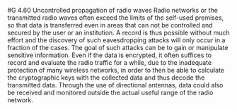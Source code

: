 #G 4.60 Uncontrolled propagation of radio waves
Radio networks or the transmitted radio waves often exceed the limits of the self-used premises, so that data is transferred even in areas that can not be controlled and secured by the user or an institution. A record is thus possible without much effort and the discovery of such eavesdropping attacks will only occur in a fraction of the cases. The goal of such attacks can be to gain or manipulate sensitive information. Even if the data is encrypted, it often suffices to record and evaluate the radio traffic for a while, due to the inadequate protection of many wireless networks, in order to then be able to calculate the cryptographic keys with the collected data and thus decode the transmitted data. Through the use of directional antennas, data could also be received and monitored outside the actual useful range of the radio network.



